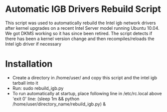 # Automatic IGB Drivers Rebuild Script

This script was used to automatically rebuild the Intel igb network drivers after kernel upgrades on a recent Intel Server model running Ubuntu 10.04. We got DKMS working so it has since been retired. The script detects if there has been a kernel version change and then recompiles/reloads the Intel igb driver if necessary

# Installation #
- Create a directory in /home/user/ and copy this script and the intel igb tarball into it
- Run: sudo rebuild_igb.py
- To run automatically at startup, place following line in /etc/rc.local above 'exit 0' line:
(sleep 1m && python /home/user/directory_name/rebuild_igb.py) &

